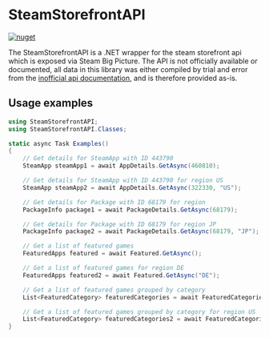# SteamStorefrontAPI
[![nuget](https://img.shields.io/nuget/v/SteamStorefrontAPI.NETStandard.svg)](https://www.nuget.org/packages/SteamStorefrontAPI.NETStandard)

The SteamStorefrontAPI is a .NET wrapper for the steam storefront api which is exposed via Steam Big Picture. The API is not officially available or documented, all data in this library was either compiled by trial and error from the [inofficial api documentation](https://wiki.teamfortress.com/wiki/User:RJackson/StorefrontAPI), and is therefore provided as-is.

## Usage examples

```cs
using SteamStorefrontAPI;
using SteamStorefrontAPI.Classes;

static async Task Examples()
{
    // Get details for SteamApp with ID 443790
    SteamApp steamApp1 = await AppDetails.GetAsync(460810);

    // Get details for SteamApp with ID 443790 for region US
    SteamApp steamApp2 = await AppDetails.GetAsync(322330, "US");

    // Get details for Package with ID 68179 for region
    PackageInfo package1 = await PackageDetails.GetAsync(68179);

    // Get details for Package with ID 68179 for region JP
    PackageInfo package2 = await PackageDetails.GetAsync(68179, "JP");

    // Get a list of featured games
    FeaturedApps featured = await Featured.GetAsync();

    // Get a list of featured games for region DE
    FeaturedApps featured2 = await Featured.GetAsync("DE");

    // Get a list of featured games grouped by category
    List<FeaturedCategory> featuredCategories = await FeaturedCategories.GetAsync();

    // Get a list of featured games grouped by category for region US
    List<FeaturedCategory> featuredCategories2 = await FeaturedCategories.GetAsync("DE");
}
```
